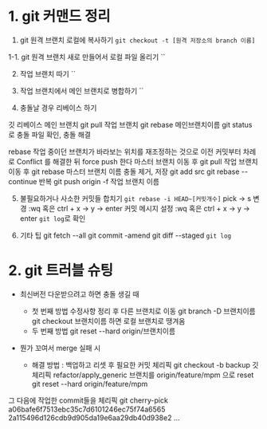 # 1. git 커맨드 정리

1. git 원격 브랜치 로컬에 복사하기
`git checkout -t [원격 저장소의 branch 이름]`

1-1. git 원격 브랜치 새로 만들어서 로컬 파일 올리기
``

2. 작업 브랜치 따기
``

3. 작업 브랜치에서 메인 브랜치로 병합하기
``

4. 충돌날 경우 리베이스 하기

깃 리베이스
메인 브랜치 git pull
작업 브랜치 git rebase 메인브랜치이름
git status 로 충돌 파일 확인, 충돌 해결


rebase
작업 중이던 브랜치가 바라보는 위치를 재조정하는 것으로 이전 커밋부터 차례로 Conflict 를 해결한 뒤 force push 한다
마스터 브랜치 이동 후 git pull
작업 브랜치 이동 후 git rebase 마스터 브랜치 이름
충돌 제거, 저장
git add src
git rebase --continue
반복
git push origin -f 작업 브랜치 이름

5. 불필요하거나 사소한 커밋들 합치기
`git rebase -i HEAD~[커밋개수]`
pick -> s 변경 
:wq 혹은 ctrl + x -> y -> enter
커밋 메시지 설정
:wq 혹은 ctrl + x -> y -> enter
`git log`로 확인

6. 기타 팁
git fetch --all
git commit -amend
git diff --staged
`git log`

# 2. git 트러블 슈팅
* 최신버전 다운받으려고 하면 충돌 생길 때
  *  첫 번째 방법
      수정사항 정리 후 다른 브랜치로 이동
    git branch -D 브랜치이름
    git checkout 브랜치이름 하면 로컬 브랜치로 땡겨옴
   * 두 번째 방법
    git reset --hard origin/브랜치이름
    
* 뭔가 꼬여서 merge 실패 시 
  * 해결 방법 : 백업하고 리셋 후 필요한 커밋 체리픽
git checkout -b backup
깃 체리픽
refactor/apply_generic 브랜치를 origin/feature/mpm 으로 reset
git reset --hard origin/feature/mpm

그 다음에 작업한 commit들을 체리픽
git cherry-pick a06bafe6f7513ebc35c7d6101246ec75f74a6565 2a115496d126cdb9d905da19e6aa29db40d938e2 ...
